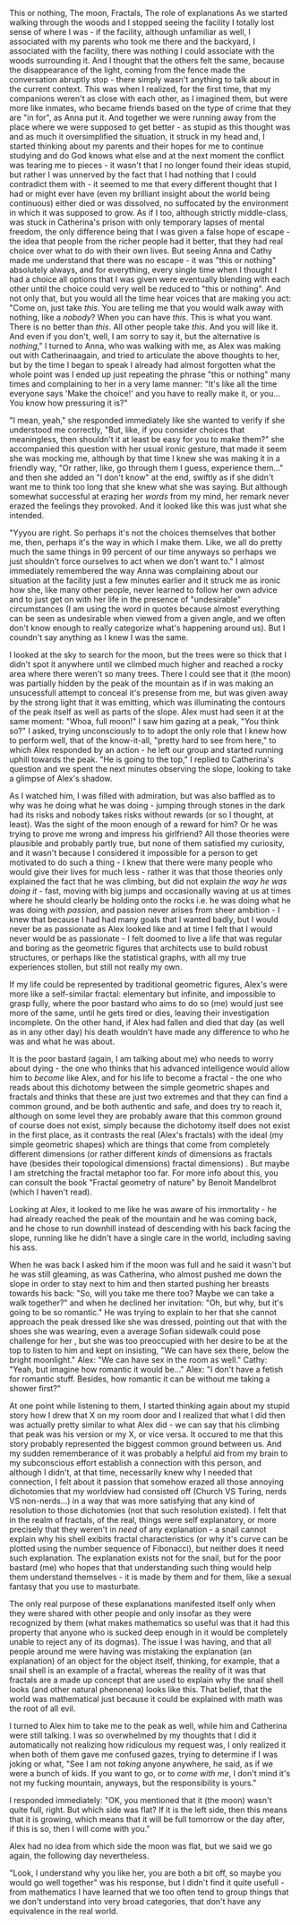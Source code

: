 This or nothing, The moon, Fractals, The role of explanations
As we started walking through the woods and I stopped seeing the facility I totally lost sense of where I was - if the facility, although unfamiliar as well, I  associated with my parents who took me there and the backyard, I associated with the facility, there was nothing I could associate with the woods surrounding it. And I thought that the others felt the same, because the disappearance of the light, coming from the fence made the conversation abruptly stop - there simply wasn't anything to talk about in the current context. This was when I realized, for the first time, that my companions weren't as close with each other, as I imagined them, but were more like inmates, who became friends based on the type of crime that they are "in for", as Anna put it. And together we were running away from the place where we were supposed to get better - as stupid as this thought was and as much it oversimplified the situation, it struck in my head and, I started thinking about my parents and their hopes for me to continue studying and do God knows what else and at the next moment the conflict was tearing me to pieces - it wasn't that I no longer found their ideas stupid, but rather I was unnerved by the fact that I had nothing that I could contradict them with - it seemed to me that every different thought that I had or might ever have (even my brilliant insight about the world being continuous) either died or was dissolved, no suffocated by the environment in which it was supposed to grow. As if I too, although strictly middle-class, was stuck in Catherina's prison with only temporary lapses of mental freedom, the only difference being that I was given a false hope of escape - the idea that people from the richer people had it better, that they had real choice over what to do with their own lives. But seeing Anna and Cathy made me understand that there was no escape - it was "this or nothing" absolutely always, and for everything, every single time when I thought I had a choice all options that I was given were eventually blending with each other until the choice could very well be reduced to "this or nothing". And not only that, but you would all the time hear voices that are making you act: "Come on, just take *this*. You are telling me that you would walk away with nothing, like a *nobody*? When you can have *this*. This is what you want. There is no better than *this*. All other people take *this*. And you will like it. And even if you don't, well, I am sorry to say it, but the alternative is *nothing*," 
I turned to Anna, who was walking with me, as Alex was making out with Catherinaagain, and tried to articulate the above thoughts to her, but by the time I began to speak I already had almost forgotten what the whole point was I ended up just repeating the phrase "this or nothing" many times and complaining to her in a very lame manner: "It's like all the time everyone says 'Make the choice!' and you have to really make it, or you... You know how pressuring it is?" 

"I mean, yeah," she responded immediately like she wanted to verify if she understood me correctly, "But, like, if you consider choices that meaningless, then shouldn't it at least be easy for you to make them?" she accompanied this question with her usual ironic gesture, that made it seem she was mocking me, although by that time I knew she was making it in a friendly way, "Or rather, like, go through them I guess, experience them..." and then she added an "I don't know" at the end, swiftly as if she didn't want me to think too long that she knew what she was saying. But although somewhat successful at erazing her *words* from my mind, her remark never erazed the feelings they provoked. And it looked like this was just what she intended.


"Yyyou are right. So perhaps it's not the choices themselves that bother me, then, perhaps it's the way in which I make them. Like, we all do pretty much the same things in 99 percent of our time anyways so perhaps we just shouldn't force ourselves to act when we don't want to." I almost immediately remembered the way Anna was complaining about our situation at the facility just a few minutes earlier and it struck me as ironic how she, like many other people, never learned to follow her own advice and to just get on with her life in the presence of "undesirable" circumstances (I am using the word in quotes because almost everything can be seen as undesirable when viewed from a given angle, and we often don't know enough to really categorize what's happening around us). But I coundn't say anything as I knew I was the same.

I looked at the sky to search for the moon, but the trees were so thick that I didn't spot it anywhere until we climbed much higher and reached a rocky area where there weren't so many trees. There I could see that it (the moon) was partially hidden by the peak of the mountain as if in was making an unsucessfull attempt to conceal it's presense from me, but was given away by the strong light that it was emitting, which was illuminating the contours of the peak itself as well as parts of the slope. Alex must had seen it at the same moment: "Whoa, full moon!" I saw him gazing at a peak, "You think so?" I asked, trying unconsciously to to adopt the only role that I knew how to perform well, that of the know-it-all, "pretty hard to see from here," to which Alex responded by an action - he left our group and started running uphill towards the peak. "He is going to the top," I replied to Catherina's question and we spent the next minutes observing the slope, looking to take a glimpse of Alex's shadow. 

As I watched him, I was filled with admiration, but was also baffled as to why was he doing what he was doing - jumping through stones in the dark had its risks and nobody takes risks without rewards (or so I thought, at least). Was the sight of the moon enough of a reward for him? Or he was trying to prove me wrong and impress his girlfriend? All those theories were plausible and probably partly true, but none of them satisfied my curiosity, and it wasn't because I considered it impossible for a person to get motivated to do such a thing - I knew that there were many people who would give their lives for much less - rather it was that those theories only explained the fact that he was climbing, but did not explain *the way he was doing it* - fast, moving with big jumps and occasionally waving at us at times where he should clearly be holding onto the rocks i.e. he was doing what he was doing with *passion*, and passion never arises from sheer ambition - I knew that because I had had many goals that I wanted badly, but I would never be as passionate as Alex looked like and at time I felt that I would never would be as passionate - I felt doomed to live a life that was regular and boring as the geometric figures that architects use to build robust structures, or perhaps like the statistical graphs, with all my true experiences stollen, but still not really my own.

If my life could be represented by traditional geometric figures, Alex's were more like a self-similar fractal: elementary but infinite, and impossible to grasp  fully, where the poor bastard who aims to do so (me) would just see more of the same, until he gets tired or dies, leaving their investigation incomplete. On the other hand, if Alex had fallen and died that day (as well as in any other day) his death wouldn't have made any difference to who he was and what he was about.

It is the poor bastard (again, I am talking about me) who needs to worry about dying - the one who thinks that his advanced intelligence would allow him to *become* like Alex, and for his life to become a fractal - the one who reads about this dichotomy between the simple geometric shapes and fractals and thinks that these are just two extremes and that they can find a common ground, and be both authentic and safe, and does try to reach it, although on some level they are probably aware that this common ground of course does not exist, simply because the dichotomy itself does not exist in the first place, as it contrasts the real (Alex's fractals) with the ideal (my simple geometric shapes) which are things that come from completely different dimensions (or rather different *kinds* of dimensions as fractals have (besides their topological dimensions) fractal dimensions) . But maybe I am stretching the fractal metaphor too far. For more info about this, you can consult the book "Fractal geometry of nature" by Benoit Mandelbrot (which I haven't read).

Looking at Alex, it looked to me like he was aware of his immortality - he had already reached the peak of the mountain and he was coming back, and he chose to run downhill instead of descending with his back facing the slope, running like he didn't have a single care in the world, including saving his ass. 

When he was back I asked him if the moon was full and he said it wasn't but he was still gleaming, as was Catherina, who almost pushed me down the slope in order to stay next to him and then started pushing her breasts towards his back: "So, will you take me there too? Maybe we can take a walk together?" and when he declined her invitation: "Oh, but why, but it's going to be so romantic." He was trying to explain to her that she cannot approach the peak dressed like she was dressed, pointing out that with the shoes she was wearing, even a average Sofian sidewalk could pose challenge for her , but she was too preoccupied with her desire to be at the top to listen to him and kept on insisting, "We can have sex there, below the bright moonlight." Alex: "We can have sex in the room as well." Cathy: "Yeah, but imagine how romantic it would be..." Alex: "I don't have a fetish for romantic stuff. Besides, how romantic it can be without me taking a shower first?"

At one point while listening to them, I started thinking again about my stupid story how I drew that X on my room door and I realized that what I did then was actually pretty similar to what Alex did - we can say that his climbing that peak was his version or my X, or vice versa. It occured to me that this story probably represented the biggest common ground between us. And my sudden rememberance of it was probably a helpful aid from my brain to my subconscious effort establish a connection with this person, and although I didn't, at that time, necessarily knew why I needed that connection, I felt about it passion that somehow erazed all those annoying dichotomies that my worldview had consisted off (Church VS Turing, nerds VS non-nerds...) in a way that was more satisfying that any kind of resolution to those dichotomies (not that such resolution existed). I felt that in the realm of fractals, of the real, things were self explanatory, or more precisely that they weren't in *need* of any explanation - a snail cannot explain why his shell exibits fractal characteristics (or why it's curve can be plotted using the number sequence of Fibonacci), but neither does it need such explanation. The explanation exists not for the snail, but for the poor bastard (me) who hopes that that understanding such thing would help them understand themselves - it is made by them and for them, like a sexual fantasy that you use to masturbate. 

The only real purpose of these explanations manifested itself only when they were shared with other people and only insofar as they were recognized by them (what makes mathematics so useful was that it had this property that anyone who is sucked deep enough in it would be completely unable to reject any of its dogmas). The issue I was having, and that all people around me were having was mistaking the explanation (an explanation) of an object for the object itself, thinking, for example, that a snail shell is an example of a fractal, whereas the reality of it was that fractals are a made up concept that are used to explain why the snail shell looks (and other natural phenonena) looks like this. That belief, that the world was mathematical just because it could be explained with math was the root of all evil.

I turned to Alex him to take me to the peak as well, while him and Catherina were still talking. I was so overwhelmed by my thoughts that I did it automatically not realizing how ridiculous my request was, I only realized it when both of them gave me confused gazes, trying to determine if I was joking or what, "See I am not *taking* anyone anywhere, he said, as if we were a bunch of kids. If you want to go, or to *come with me*, I don't mind it's not my fucking mountain, anyways, but the responsibility is yours."

I responded immediately: "OK, you mentioned that it (the moon) wasn't quite full, right. But which side was flat? If it is the left side, then this means that it is growing, which means that it will be full tomorrow or the day after, if this is so, then I will come with you."

Alex had no idea from which side the moon was flat, but we said we go again, the following day nevertheless.

"Look, I understand why you like her, you are both a bit off, so maybe you would go well together" was his response, but I didn't find it quite usefull - from mathematics I have learned that we too often tend to group things that we don't understand into very broad categories, that don't have any equivalence in the real world.
